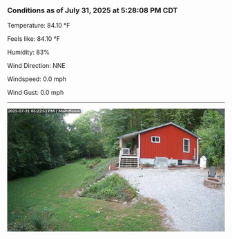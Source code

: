 ### Conditions as of July 31, 2025 at 5:28:08 PM CDT 

Temperature: 84.10 &deg;F

Feels like: 84.10 &deg;F

Humidity: 83%

Wind Direction: NNE

Windspeed: 0.0 mph

Wind Gust: 0.0 mph

---

<img src="./images/latest.jpeg"/>

